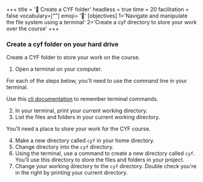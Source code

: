 +++
title = '🧰 Create a CYF folder'
headless = true
time = 20
facilitation = false
vocabulary=[""]
emoji= '🧩'
[objectives]
1='Navigate and manipulate the file system using a terminal'
2='Create a cyf directory to store your work over the course'
+++

### Create a cyf folder on your hard drive

Create a CYF folder to store your work on the course.

1. Open a terminal on your computer.

For each of the steps below, you'll need to use the command line in your terminal.

Use this [cli documentation](https://www.techrepublic.com/article/16-terminal-commands-every-user-should-know/) to remember terminal commands.

2. In your terminal, print your current working directory.
3. List the files and folders in your current working directory.

You'll need a place to store your work for the CYF course.

4. Make a new directory called `cyf` in your home directory.
5. Change directory into the `cyf` directory.
6. Using the terminal, use a command to create a new directory called `cyf`. You'll use this directory to store the files and folders in your project.
7. Change your working directory to the `cyf` directory. Double check you're in the right by printing your current directory.
